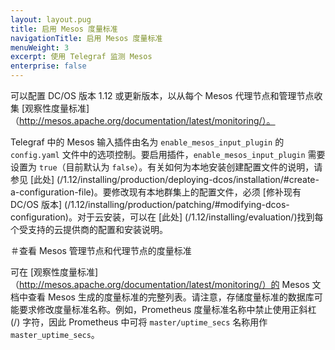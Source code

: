```yaml
---
layout: layout.pug
title: 启用 Mesos 度量标准
navigationTitle: 启用 Mesos 度量标准
menuWeight: 3
excerpt: 使用 Telegraf 监测 Mesos
enterprise: false
---
```


可以配置 DC/OS 版本 1.12 或更新版本，以从每个 Mesos 代理节点和管理节点收集 [观察性度量标准]（http://mesos.apache.org/documentation/latest/monitoring/）。

Telegraf 中的 Mesos 输入插件由名为 `enable_mesos_input_plugin` 的 `config.yaml` 文件中的选项控制。要启用插件，`enable_mesos_input_plugin` 需要设置为 `true`（目前默认为 `false`）。有关如何为本地安装创建配置文件的说明，请参见 [此处] (/1.12/installing/production/deploying-dcos/installation/#create-a-configuration-file)。要修改现有本地群集上的配置文件，必须 [修补现有 DC/OS 版本] (/1.12/installing/production/patching/#modifying-dcos-configuration)。对于云安装，可以在 [此处] (/1.12/installing/evaluation/)找到每个受支持的云提供商的配置和安装说明。

＃查看 Mesos 管理节点和代理节点的度量标准
 
可在 [观察性度量标准] （http://mesos.apache.org/documentation/latest/monitoring/）的 Mesos 文档中查看 Mesos 生成的度量标准的完整列表。请注意，存储度量标准的数据库可能要求修改度量标准名称。例如，Prometheus 度量标准名称中禁止使用正斜杠 (/) 字符，因此 Prometheus 中可将 `master/uptime_secs` 名称用作 `master_uptime_secs`。
